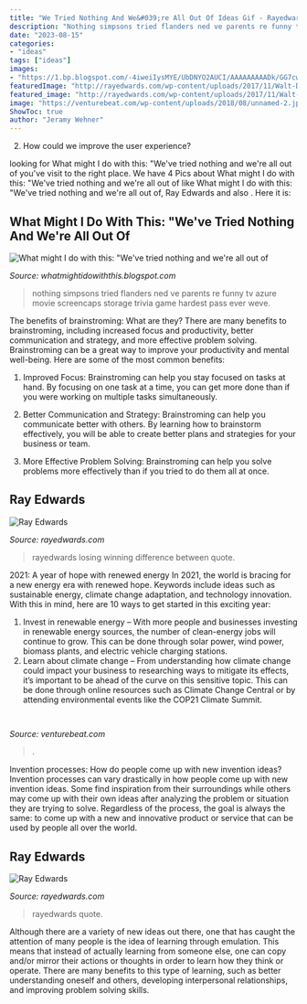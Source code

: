 ```yaml
---
title: "We Tried Nothing And We&#039;re All Out Of Ideas Gif - Rayedwards Losing Winning Difference Between Quote"
description: "Nothing simpsons tried flanders ned ve parents re funny tv azure movie screencaps storage trivia game hardest pass ever weve"
date: "2023-08-15"
categories:
- "ideas"
tags: ["ideas"]
images:
- "https://1.bp.blogspot.com/-4iweiIysMYE/UbDNYO2AUCI/AAAAAAAAADk/GG7cwHKPOVs/s1600/nothing.png"
featuredImage: "http://rayedwards.com/wp-content/uploads/2017/11/Walt-Disney_Quote-40.png"
featured_image: "http://rayedwards.com/wp-content/uploads/2017/11/Walt-Disney_Quote-40.png"
image: "https://venturebeat.com/wp-content/uploads/2018/08/unnamed-2.jpg?w=707"
ShowToc: true
author: "Jeramy Wehner"
---
```



2. How could we improve the user experience?

	

		
looking for What might I do with this: &quot;We&#039;ve tried nothing and we&#039;re all out of you've visit to the right place. We have 4 Pics about What might I do with this: &quot;We&#039;ve tried nothing and we&#039;re all out of like What might I do with this: &quot;We&#039;ve tried nothing and we&#039;re all out of, Ray Edwards and also . Here it is:
		
    
## What Might I Do With This: &quot;We&#039;ve Tried Nothing And We&#039;re All Out Of

<img loading=lazy src="https://1.bp.blogspot.com/-4iweiIysMYE/UbDNYO2AUCI/AAAAAAAAADk/GG7cwHKPOVs/s1600/nothing.png" onerror="this.onerror=null;this.src='https://tse4.mm.bing.net/th?id=OIP.vhq0xp1g2WIY4_RWGifjmQAAAA&amp;pid=15.1';" alt="What might I do with this: &quot;We&#039;ve tried nothing and we&#039;re all out of">

_Source: whatmightidowiththis.blogspot.com_

>nothing simpsons tried flanders ned ve parents re funny tv azure movie screencaps storage trivia game hardest pass ever weve. 

	

The benefits of brainstroming: What are they?
There are many benefits to brainstroming, including increased focus and productivity, better communication and strategy, and more effective problem solving. Brainstroming can be a great way to improve your productivity and mental well-being. Here are some of the most common benefits: 
1. Improved Focus: Brainstroming can help you stay focused on tasks at hand. By focusing on one task at a time, you can get more done than if you were working on multiple tasks simultaneously. 

2. Better Communication and Strategy: Brainstroming can help you communicate better with others. By learning how to brainstorm effectively, you will be able to create better plans and strategies for your business or team. 

3. More Effective Problem Solving: Brainstroming can help you solve problems more effectively than if you tried to do them all at once.

    
## Ray Edwards

<img loading=lazy src="http://rayedwards.com/wp-content/uploads/2017/11/Walt-Disney_Quote-40.png" onerror="this.onerror=null;this.src='https://tse2.mm.bing.net/th?id=OIP.RKKd5RJXIs6SYfbZV_AkwwHaJJ&amp;pid=15.1';" alt="Ray Edwards">

_Source: rayedwards.com_

>rayedwards losing winning difference between quote. 

	

2021: A year of hope with renewed energy
In 2021, the world is bracing for a new energy era with renewed hope. Keywords include ideas such as sustainable energy, climate change adaptation, and technology innovation. With this in mind, here are 10 ways to get started in this exciting year:
1. Invest in renewable energy – With more people and businesses investing in renewable energy sources, the number of clean-energy jobs will continue to grow. This can be done through solar power, wind power, biomass plants, and electric vehicle charging stations.
2. Learn about climate change – From understanding how climate change could impact your business to researching ways to mitigate its effects, it’s important to be ahead of the curve on this sensitive topic. This can be done through online resources such as Climate Change Central or by attending environmental events like the COP21 Climate Summit.

    
## 

<img loading=lazy src="https://venturebeat.com/wp-content/uploads/2018/08/unnamed-2.jpg?w=707" onerror="this.onerror=null;this.src='https://tse4.mm.bing.net/th?id=OIP.agWlQ-NfZxBAoNoAd-7NjgHaGR&amp;pid=15.1';" alt="">

_Source: venturebeat.com_

>. 

	

Invention processes: How do people come up with new invention ideas?
Invention processes can vary drastically in how people come up with new invention ideas. Some find inspiration from their surroundings while others may come up with their own ideas after analyzing the problem or situation they are trying to solve. Regardless of the process, the goal is always the same: to come up with a new and innovative product or service that can be used by people all over the world.

    
## Ray Edwards

<img loading=lazy src="http://rayedwards.com/wp-content/uploads/2017/06/Jack-Welch_Quote-21-829x1024.png" onerror="this.onerror=null;this.src='https://tse1.mm.bing.net/th?id=OIP.PhkAQH5RSAChoCgE2wQ2dwHaJJ&amp;pid=15.1';" alt="Ray Edwards">

_Source: rayedwards.com_

>rayedwards quote. 

	

Although there are a variety of new ideas out there, one that has caught the attention of many people is the idea of learning through emulation. This means that instead of actually learning from someone else, one can copy and/or mirror their actions or thoughts in order to learn how they think or operate. There are many benefits to this type of learning, such as better understanding oneself and others, developing interpersonal relationships, and improving problem solving skills.

